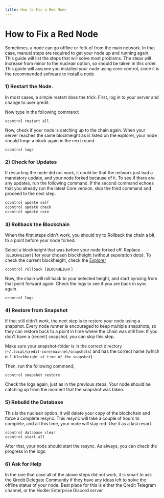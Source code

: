```yaml
---
title: How to Fix a Red Node
---
```

# How to Fix a Red Node

Sometimes, a node can go offline or fork of from the main network. In that case, manual steps are required to get your node up and running again. This guide will list the steps that will solve most problems. The steps will increase from minor to the nucleair option, so should be taken in this order.
This guide will assume you installed your node using core-control, since it is the recommended software to install a node

### 1) Restart the Node.
In most cases, a simple restart does the trick. First, log in to your server and change to user qredit.

Now type in the following command:
```
ccontrol restart all
```

Now, check if your node is catching up to the chain again. When your server reaches the same blockheight as is listed on the explorer, your node should forge a block again in the next round.
```
ccontrol logs
```
### 2) Check for Updates
If restarting the node did not work, it could be that the network just had a mandatory update, and your node forked because of it. To see if there are any updates, run the following command. If the second command echoes that you already run the latest Core version, skip the third command and proceed to the next step.
```bash
ccontrol update self
ccontrol update check
ccontrol update core
```

### 3) Rollback the Blockchain
When the first steps didn't work, you should try to Rollback the chain a bit, to a point before your node forked. 

Select a blockheight that was before your node forked off. Replace `[BLOCKHEIGHT]` for your chosen blockheight (without seperation dots). To check the current blockheight, check the [Explorer](https://explorer.qredit.io)
```
ccontrol rollback [BLOCKHEIGHT]
```
Now, the chain will roll back to your selected height, and start syncing from that point forward again. Check the logs to see if you are back in sync again.
```
ccontrol logs
```

### 4) Restore from Snapshot
If that still didn't work, the next step is to restore your node using a snapshot. Every node runner is encouraged to keep multiple snapshots, so they can restore back to a point in time where the chain was still fine.
If you don't have a (recent) snapshot, you can skip this step.

Make sure your snapshot-folder is in the correct directory (`~/.local/qredit-core/mainnet/snapshots`) and has the correct name (which is `1-blockheight at time of the snapshot`)

Then, run the following command;
```
ccontrol snapshot restore
```

Check the logs again, just as in the previous steps. Your node should be catching up from the moment that the snapshot was taken.

### 5) Rebuild the Database
This is the nucleair option. It will delete your copy of the blockchain and force a complete resync. This resync will take a couple of hours to complete, and all this time, your node will stay red. Use it as a last resort.
```
ccontrol database clear
ccontrol start all
```

After that, your node should start the resync. As always, you can check the progress in the logs.

### 6) Ask for Help
In the rare that case all of the above steps did not work, it is smart to ask the Qredit Delegate Community if they have any ideas left to solve the offline status of your node. Best place for this is either the Qredit Telegram channel, or the Hodler Enterprise Discord server